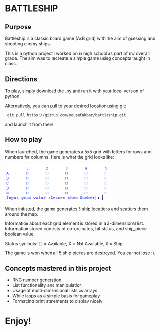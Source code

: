 # BATTLESHIP

## Purpose

Battleship is a classic board game (AxB grid) with the aim of guessing and shooting enemy ships.

This is a python project I worked on in high school as part of my overall grade. The aim was to recreate a simple game using concepts taught in class.

## Directions

To play, simply download the .py and run it with your local version of python.

Alternatively, you can pull to your desired location using git:


     git pull https://github.com/yousefakbar/battleship.git

and launch it from there.

## How to play

When launched, the game generates a 5x5 grid with letters for rows and numbers for columns. Here is what the grid looks like:

![Image of example grid](/grid.png)

When initiated, the game generates 5 ship locations and scatters them around the map.

Information about each grid element is stored in a 3-dimensional list. Information stored consists of co-ordinates, hit status, and ship_piece boolean value.

Status symbols: □ = Available, X = Not Available, # = Ship.

The game is won when all 5 ship pieces are destroyed. You cannot lose :).

## Concepts mastered in this project

* RNG number generation
* List functionality and manipulation
* Usage of multi-dimensional lists as arrays
* While loops as a simple basis for gameplay
* Formatting print statements to display nicely

# Enjoy!
